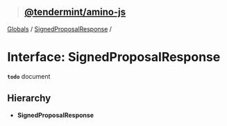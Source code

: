 > ## [@tendermint/amino-js](../README.md)

[Globals](../README.md) / [SignedProposalResponse](signedproposalresponse.md) /

# Interface: SignedProposalResponse

**`todo`** document

## Hierarchy

* **SignedProposalResponse**